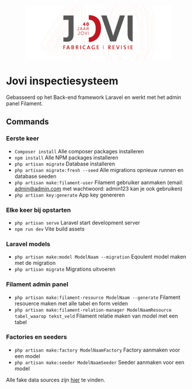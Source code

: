 <p align="center"><a href="https://jovi.biz/" target="_blank"><img src="./resources/images/jovi.png" width="400" alt="Laravel Logo"></a></p>

# Jovi inspectiesysteem

Gebasseerd op het Back-end framework Laravel en werkt met het admin panel Filament.

## Commands

### Eerste keer
- `Composer install` Alle composer packages installeren
- `npm install` Alle NPM packages installeren
- `php artisan migrate` Database installeren
- `php artisan migrate:fresh --seed` Alle migrations opnieuw runnen en database seeden
- `php artisan make:filament-user` Filament gebruiker aanmaken (email: admin@admin.com met wachtwoord: admin123 kan je ook gebruiken)
- `php artisan key:generate` App key genereren

### Elke keer bij opstarten
- `php artisan serve` Laravel start development server
- `npm run dev` Vite build assets

### Laravel models
- `php artisan make:model ModelNaam --migration` Eqoulent model maken met de migration
- `php artisan migrate` Migrations uitvoeren

### Filament admin panel
- `php artisan make:filament-resource ModelNaam --generate` Filament resouerce maken met alle tabel en form velden
- `php artisan make:filament-relation-manager ModelNaamResource tabel_waarop tekst_veld` Filament relatie maken van model met een tabel

### Factories en seeders
- `php artisan make:factory ModelNaamFactory` Factory aanmaken voor een model
- `php artisan make:seeder ModelNaamSeeder` Seeder aanmaken voor een model

Alle fake data sources zijn <a href="https://fakerphp.github.io/">hier</a> te vinden.